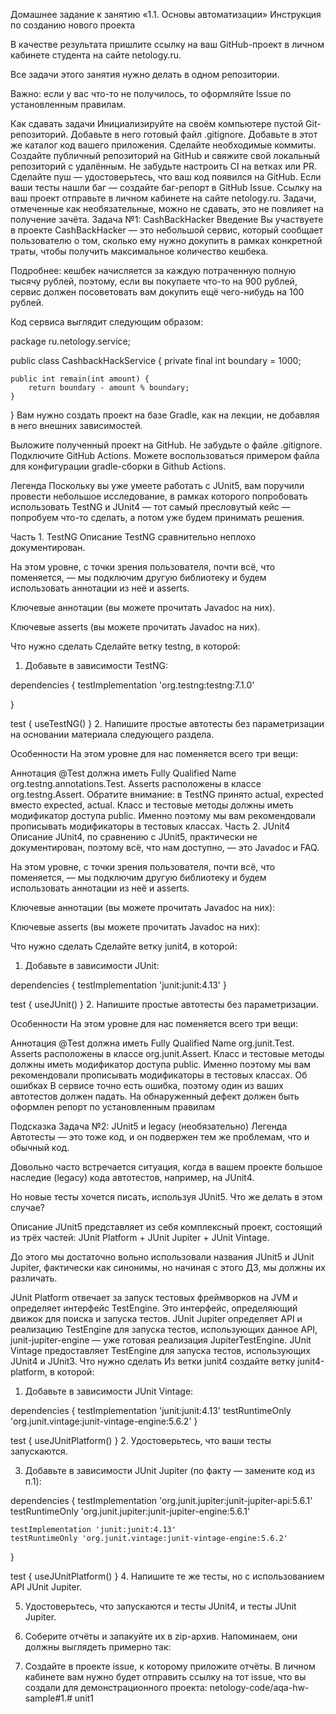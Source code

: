 Домашнее задание к занятию «1.1. Основы автоматизации»
Инструкция по созданию нового проекта

В качестве результата пришлите ссылку на ваш GitHub-проект в личном кабинете студента на сайте netology.ru.

Все задачи этого занятия нужно делать в одном репозитории.

Важно: если у вас что-то не получилось, то оформляйте Issue по установленным правилам.

Как сдавать задачи
Инициализируйте на своём компьютере пустой Git-репозиторий.
Добавьте в него готовый файл .gitignore.
Добавьте в этот же каталог код вашего приложения.
Сделайте необходимые коммиты.
Создайте публичный репозиторий на GitHub и свяжите свой локальный репозиторий с удалённым. Не забудьте настроить CI на ветках или PR.
Сделайте пуш — удостоверьтесь, что ваш код появился на GitHub.
Если ваши тесты нашли баг — создайте баг-репорт в GitHub Issue.
Ссылку на ваш проект отправьте в личном кабинете на сайте netology.ru.
Задачи, отмеченные как необязательные, можно не сдавать, это не повлияет на получение зачёта.
Задача №1: CashBackHacker
Введение
Вы участвуете в проекте CashBackHacker — это небольшой сервис, который сообщает пользователю о том, сколько ему нужно докупить в рамках конкретной траты, чтобы получить максимальное количество кешбека.

Подробнее: кешбек начисляется за каждую потраченную полную тысячу рублей, поэтому, если вы покупаете что-то на 900 рублей, сервис должен посоветовать вам докупить ещё чего-нибудь на 100 рублей.

Код сервиса выглядит следующим образом:

package ru.netology.service;

public class CashbackHackService {
private final int boundary = 1000;

    public int remain(int amount) {
        return boundary - amount % boundary;
    }
}
Вам нужно создать проект на базе Gradle, как на лекции, не добавляя в него внешних зависимостей.

Выложите полученный проект на GitHub. Не забудьте о файле .gitignore. Подключите GitHub Actions. Можете воспользоваться примером файла для конфигурации gradle-сборки в Github Actions.

Легенда
Поскольку вы уже умеете работать с JUnit5, вам поручили провести небольшое исследование, в рамках которого попробовать использовать TestNG и JUnit4 — тот самый пресловутый кейс — попробуем что-то сделать, а потом уже будем принимать решения.

Часть 1. TestNG
Описание
TestNG сравнительно неплохо документирован.

На этом уровне, с точки зрения пользователя, почти всё, что поменяется, — мы подключим другую библиотеку и будем использовать аннотации из неё и asserts.

Ключевые аннотации (вы можете прочитать Javadoc на них).

Ключевые asserts (вы можете прочитать Javadoc на них).

Что нужно сделать
Сделайте ветку testng, в которой:

1. Добавьте в зависимости TestNG:

dependencies {
testImplementation 'org.testng:testng:7.1.0'

}

test {
useTestNG()
}
2. Напишите простые автотесты без параметризации на основании материала следующего раздела.

Особенности
На этом уровне для нас поменяется всего три вещи:

Аннотация @Test должна иметь Fully Qualified Name org.testng.annotations.Test.
Asserts расположены в классе org.testng.Assert. Обратите внимание: в TestNG принято actual, expected вместо expected, actual.
Класс и тестовые методы должны иметь модификатор доступа public. Именно поэтому мы вам рекомендовали прописывать модификаторы в тестовых классах.
Часть 2. JUnit4
Описание
JUnit4, по сравнению с JUnit5, практически не документирован, поэтому всё, что нам доступно, — это Javadoc и FAQ.

На этом уровне, с точки зрения пользователя, почти всё, что поменяется, — мы подключим другую библиотеку и будем использовать аннотации из неё и asserts.

Ключевые аннотации (вы можете прочитать Javadoc на них):

Ключевые asserts (вы можете прочитать Javadoc на них):

Что нужно сделать
Сделайте ветку junit4, в которой:

1. Добавьте в зависимости JUnit:

dependencies {
testImplementation 'junit:junit:4.13'
}

test {
useJUnit()
}
2. Напишите простые автотесты без параметризации.

Особенности
На этом уровне для нас поменяется всего три вещи:

Аннотация @Test должна иметь Fully Qualified Name org.junit.Test.
Asserts расположены в классе org.junit.Assert.
Класс и тестовые методы должны иметь модификатор доступа public. Именно поэтому мы вам рекомендовали прописывать модификаторы в тестовых классах.
Об ошибках
В сервисе точно есть ошибка, поэтому один из ваших автотестов должен падать. На обнаруженный дефект должен быть оформлен репорт по установленным правилам

Подсказка
Задача №2: JUnit5 и legacy (необязательно)
Легенда
Автотесты — это тоже код, и он подвержен тем же проблемам, что и обычный код.

Довольно часто встречается ситуация, когда в вашем проекте большое наследие (legacy) кода автотестов, например, на JUnit4.

Но новые тесты хочется писать, используя JUnit5. Что же делать в этом случае?

Описание
JUnit5 представляет из себя комплексный проект, состоящий из трёх частей: JUnit Platform + JUnit Jupiter + JUnit Vintage.



До этого мы достаточно вольно использовали названия JUnit5 и JUnit Jupiter, фактически как синонимы, но начиная с этого ДЗ, мы должны их различать.

JUnit Platform отвечает за запуск тестовых фреймворков на JVM и определяет интерфейс TestEngine. Это интерфейс, определяющий движок для поиска и запуска тестов.
JUnit Jupiter определяет API и реализацию TestEngine для запуска тестов, использующих данное API, junit-jupiter-engine — уже готовая реализация JupiterTestEngine.
JUnit Vintage предоставляет TestEngine для запуска тестов, использующих JUnit4 и JUnit3.
Что нужно сделать
Из ветки junit4 создайте ветку junit4-platform, в которой:

1. Добавьте в зависимости JUnit Vintage:

dependencies {
testImplementation 'junit:junit:4.13'
testRuntimeOnly 'org.junit.vintage:junit-vintage-engine:5.6.2'
}

test {
useJUnitPlatform()
}
2. Удостоверьтесь, что ваши тесты запускаются.

3. Добавьте в зависимости JUnit Jupiter (по факту — замените код из п.1):

dependencies {
testImplementation 'org.junit.jupiter:junit-jupiter-api:5.6.1'
testRuntimeOnly 'org.junit.jupiter:junit-jupiter-engine:5.6.1'

    testImplementation 'junit:junit:4.13'
    testRuntimeOnly 'org.junit.vintage:junit-vintage-engine:5.6.2'
}

test {
useJUnitPlatform()
}
4. Напишите те же тесты, но с использованием API JUnit Jupiter.

5. Удостоверьтесь, что запускаются и тесты JUnit4, и тесты JUnit Jupiter.

6. Соберите отчёты и запакуйте их в zip-архив. Напоминаем, они должны выглядеть примерно так:



7. Создайте в проекте issue, к которому приложите отчёты. В личном кабинете вам нужно будет отправить ссылку на тот issue, что вы создали для демонстрационного проекта: netology-code/aqa-hw-sample#1.# unit1

